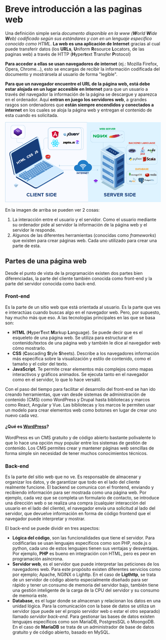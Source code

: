 # Breve introducción a las paginas web
Una definición simple sería *documento disponible en la www (**W**orld **W**ide **W**eb) codificado según sus estándares y con en un lenguaje específico conocido como HTML*. **La web es una aplicación de Internet** gracias al cual puede transferir datos (los **URLs**, **U**niform **R**esource **L**ocators, de las paginas web) a través de HTTP (**H**yper**t**ext **T**ransfer **P**rotocol)

**Para acceder a ellas se usan navegadores de internet** (ej.: Mozilla Firefox, Opera, Chrome...), esto se encargas de recibir la información codificada del documento y mostrársela al usuario de forma "legible".

**Para que un navegador encuentre el URL de la página web, está debe estar alojada en un lugar accesible en Internet** para que un usuario a través del navegador la información de la página se descargue y aparezca en el ordenador. Aquí **entran en juego los servidores web**, a grandes rasgos son ordenadores que **están siempre encendidos y conectados a internet** en los cuales se aloja la página web y entregan el contenido de esta cuando es solicitada.

![Flujo de información de las web + frameworks](Frontend_and_backend_frameworks.png)

En la imagen de arriba se pueden ver 2 cosas:
1. La interacción entre el usuario y el servidor. Como el usuario mediante su ordenador pide al servidor la información de la página web y el servidor le responde.
2. Algunos de las diferentes herramientas (conocidas como *frameworks*) que existen para crear páginas web. Cada uno utilizado para crear una parte de esta.

## Partes de una página web
Desde el punto de vista de la programación existen dos partes bien diferenciadas, la parte del cliente también conocida como front-end y la parte del servidor conocida como back-end.

### Front-end
Es la parte de un sitio web que está orientada al usuario. Es la parte que ves e interactúas cuando buscas algo en el navegador web. Pero, por supuesto, hay mucho más que eso. A las tecnologías principales en las que se basa son:
- **HTML** (**H**yper**T**ext **M**arkup **L**anguage). Se puede decir que es el esqueleto de una página web. Se utiliza para estructurar el contenido/textos de una página web y también le dice al navegador web cómo mostrarlo.
- **CSS** (**C**ascading **S**tyle **S**heets). Describe a los navegadores información más específica sobre la visualización y estilo de contenido, como el tamaño y el color del texto.
- **JavaScript**. Te permite crear elementos más complejos como mapas interactivos y gráficos animados. Se ejecuta tanto en el navegador como en el servidor, lo que lo hace versátil.

Con el paso del tiempo para facilitar el desarrollo del front-end se han ido creando herramientas, que van desde sistemas de administración de contenido (CMS) como WordPress y Drupal hasta bibliotecas y marcos como React, Angular y Vue. Las bibliotecas y los marcos le permiten usar un modelo para crear elementos web como botones en lugar de crear uno nuevo cada vez.

#### ¿Qué es [WordPress](https://wordpress.org/)?
WordPress es un CMS gratuito y de código abierto bastante polivalente lo que lo hace una opción muy popular entre los sistemas de gestión de contenido. Los CMS permites crear y mantener páginas web sencillas de forma simple sin necesidad de tener muchos conocimientos técnicos.

### Back-end
Es la parte del sitio web que no ve. Es responsable de almacenar y organizar los datos, y de garantizar que todo en el lado del cliente realmente funcione. El backend se comunica con el frontend, enviando y recibiendo información para ser mostrada como una página web. Por ejemplo, cada vez que se completa un formulario de contacto, se introduce una dirección web o se realiza una compra (cualquier interacción del usuario en el lado del cliente), el navegador envía una solicitud al lado del servidor, que devuelve información en forma de código frontend que el navegador puede interpretar y mostrar.

El back-end se puede dividir en tres aspectos:
- **Lógica del código**, son las funcionalidades que tiene el servidor. Para codificarlas se usan lenguajes específicos como son PHP, node.js o python, cada uno de estos lenguajes tienen sus ventajas y desventajas. Por ejemplo, **PHP** es bueno en integración con HTML, pero es peor en programación asíncrona.
- **Servidor web**, es el servidor que puede interpretar las peticiones de los navegadores web. Para este propósito existen diferentes servicios como por ejemplo; Apache, NGINX o Lighttp. En el caso de **Ligthttp**, se trata de un servidor de código abierto especialmente diseñado para ser rápido y tener un consumo de memoria del servidor bajo, también tiene una gestión inteligente de la carga de la CPU del servidor y su consumo de memoria este.
- **Database**, es el lugar donde se almacenan y relacionan los datos en una unidad lógica. Para la comunicación con la base de datos se utiliza un servidor (que puede ser el propio servidor web o estar el otro separado) llamado *servidor back-end*. Para gestionar las bases de datos existen lenguajes específicos como son MariaDB, PostgresSQL o MoongoDB. En el caso de **MariaDB** se trata de un administrador de base de datos gratuito y de código abierto, basado en MySQL.
